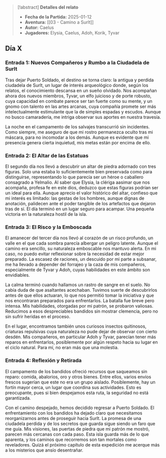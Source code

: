 >[!abstract] **Detalles del relato**
>  - **Fecha de la Partida:** 2025-01-12
>  - **Aventura:** [[03 - Camino a Surlt]]
>  - **Autor:** Caelus
>  - **Jugadores:** Elysia, Caelus, Adoh, Korik, Tyvar

## Día X 
### Entrada 1: Nuevos Compañeros y Rumbo a la Ciudadela de Surlt

Tras dejar Puerto Soldado, el destino se torna claro: la antigua y perdida ciudadela de Surlt, un lugar de interés arqueológico donde, según los relatos, el conocimiento descansa en un sueño olvidado. Nos acompañan ahora dos nuevos miembros, Tyvar, un elfo juicioso y de porte robusto, cuya capacidad en combate parece ser tan fuerte como su mente, y un gnomo con talento en las artes arcanas, cuya compañía promete ser más intelectualmente estimulante que la de simples espadas y escudos. Aunque no busco camaradería, me intriga observar sus aportes en nuestra travesía. 

La noche en el campamento de los salvajes transcurrió sin incidentes. Como siempre, me aseguro de que mi rostro permanezca oculto tras mi máscara, para no incomodar a los demás. Aunque es evidente que mi presencia genera cierta inquietud, mis metas están por encima de ello. 

### Entrada 2: El Altar de las Estatuas 
El segundo día nos llevó a descubrir un altar de piedra adornado con tres figuras. Solo una estaba lo suficientemente bien preservada como para distinguirse, representando lo que parecía ser un héroe o caballero consagrado a Yelmalio. Al saber que Elysia, la clériga aasimar que nos acompaña, profesa fe en este dios, deduzco que estas figuras podrían ser un ideal para ella. Aunque aprecio el valor histórico del altar, confieso que mi interés es limitado: las gestas de los hombres, aunque dignas de anotación, palidecen ante el poder tangible de los artefactos que dejaron tras de sí. El día terminó en un lugar seguro para acampar. Una pequeña victoria en la naturaleza hostil de la isla. 

### Entrada 3: El Risco y la Emboscada 
El amanecer del tercer día nos llevó al corazón de un risco profundo, un valle en el que cada sombra parecía albergar un peligro latente. Aunque el camino era sencillo, su naturaleza emboscable nos mantuvo alerta. En mi caso, no puedo evitar reflexionar sobre la necesidad de estar mejor preparado. La escasez de raciones, un descuido por mi parte a subsanar, me ha llevado a depender del forrajeo y la caza de mis compañeros, especialmente de Tyvar y Adoh, cuyas habilidades en este ámbito son envidiables. 

La calma terminó cuando hallamos un rastro de sangre en el suelo. No cabía duda de que asaltantes acechaban. Tuvimos suerte de descubrirlos antes de que ellos actuaran, lo que nos permitió tomar la iniciativa y que nos encontraran preparados para enfrentarlos. La batalla fue breve pero intensa. Mis habilidades, otorgadas por mi patrón, se probaron valiosas. Reducimos a esos despreciables bandidos sin mostrar clemencia, pero no sin sufrir heridas en el proceso. 

En el lugar, encontramos también unos curiosos insectos quitinosos, criaturas repulsivas cuya naturaleza no pude dejar de observar con cierto desdén. Mis compañeros, en particular Adoh y Tyvar, parecían tener más reparos en enfrentarlos, posiblemente por algún respeto hacia su lugar en el ciclo natural. Para mí, no eran más que una molestia. 

### Entrada 4: Reflexión y Retirada 
El campamento de los bandidos ofreció recursos que saqueamos sin reparo: comida, abalorios, oro y otros bienes. Entre ellos, varios envíos frescos sugerían que este no era un grupo aislado. Posiblemente, hay un fortín mayor cerca, un lugar que coordina sus actividades. Esto es preocupante, pues si bien despejamos esta ruta, la seguridad no está garantizada. 

Con el camino despejado, hemos decidido regresar a Puerto Soldado. El enfrentamiento con los bandidos ha dejado claro que necesitamos reorganizarnos antes de proseguir hacia Surlt. La promesa de una ciudadela perdida y de los secretos que guarda sigue siendo un faro que me guía. Mis visiones, las puertas de piedra que mi patrón me mostró, parecen más cercanas con cada paso. Esta isla guarda más de lo que aparenta, y los caminos que recorremos son tan mortales como reveladores. Quizá el próximo capítulo de esta expedición me acerque más a los misterios que ansío desentrañar.